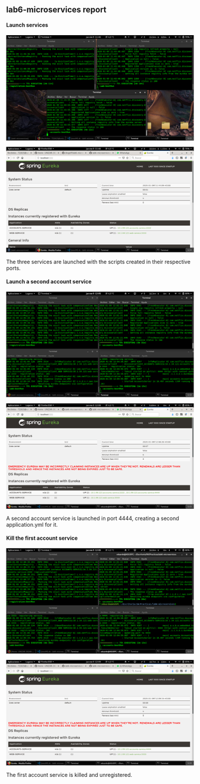 ## lab6-microservices report

#### Launch services

![](reports/1.png)

![](reports/2.png)

The three services are launched with the scripts created in their respective ports.

#### Launch a second account service

![](reports/3.png)

![](reports/4.png)

A second account service is launched in port 4444, creating a second application.yml for it.

#### Kill the first account service

![](reports/5.png)

![](reports/6.png)

The first account service is killed and unregistered.